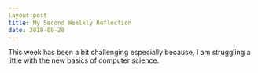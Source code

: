 ```yaml
---
layout:post 
title: My Second Weelkly Reflection 
date: 2018-09-28
---
```

This week has been a bit challenging especially because, I am struggling a little with the new basics of computer science.
